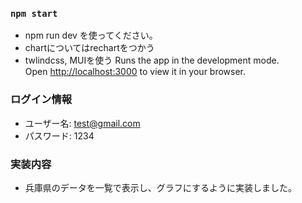 
### `npm start`

- npm run dev を使ってください。
- chartについてはrechartをつかう
- twlindcss, MUIを使う
Runs the app in the development mode.\
Open [http://localhost:3000](http://localhost:3000) to view it in your browser.


### ログイン情報

- ユーザー名: test@gmail.com
- パスワード: 1234


### 実装内容
- 兵庫県のデータを一覧で表示し、グラフにするように実装しました。






